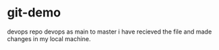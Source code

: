 # git-demo
devops repo
devops as main to master
i have recieved the file and made changes in my local machine.
